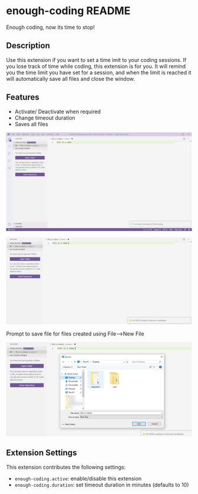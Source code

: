 # enough-coding README

Enough coding, now its time to stop!

## Description

Use this extension if you want to set a time imit to your coding sessions. If you lose track of time while coding, this extension is for you. It will remind you the time limit you have set for a session, and when the limit is reached it will automatically save all files and close the window.

## Features

* Activate/ Deactivate when required
* Change timeout duration 
* Saves all files 

![Extension Info](./images/ss.png)

![After Timeout](./images/ss2.png) 

Prompt to save file for files created using File-->New File

![After Timeout](./images/ss3.png) 



## Extension Settings



This extension contributes the following settings:

* `enough-coding.active`: enable/disable this extension
* `enough-coding.duration`: set timeout duration in minutes (defaults to 10)


